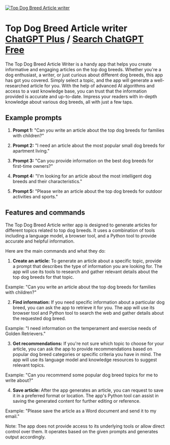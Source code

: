 
[![Top Dog Breed Article writer](https://files.oaiusercontent.com/file-D3QweMatBKraZdkuGMxDggkB?se=2123-10-13T23%3A01%3A43Z&sp=r&sv=2021-08-06&sr=b&rscc=max-age%3D31536000%2C%20immutable&rscd=attachment%3B%20filename%3Dempowergolden.png&sig=goHqJypsZ49eC0Zr4PV6wMPsXE0qTw8t8VKKoVPagyI%3D)](https://chat.openai.com/g/g-nUQ8YtmeS-top-dog-breed-article-writer)

# Top Dog Breed Article writer [ChatGPT Plus](https://chat.openai.com/g/g-nUQ8YtmeS-top-dog-breed-article-writer) / [Search ChatGPT Free](https://gptcall.net/index.html#/?search=Top%20Dog%20Breed%20Article%20writer)

The Top Dog Breed Article Writer is a handy app that helps you create informative and engaging articles on the top dog breeds. Whether you're a dog enthusiast, a writer, or just curious about different dog breeds, this app has got you covered. Simply select a topic, and the app will generate a well-researched article for you. With the help of advanced AI algorithms and access to a vast knowledge base, you can trust that the information provided is accurate and up-to-date. Impress your readers with in-depth knowledge about various dog breeds, all with just a few taps.

## Example prompts

1. **Prompt 1:** "Can you write an article about the top dog breeds for families with children?"

2. **Prompt 2:** "I need an article about the most popular small dog breeds for apartment living."

3. **Prompt 3:** "Can you provide information on the best dog breeds for first-time owners?"

4. **Prompt 4:** "I'm looking for an article about the most intelligent dog breeds and their characteristics."

5. **Prompt 5:** "Please write an article about the top dog breeds for outdoor activities and sports."

## Features and commands

The Top Dog Breed Article writer app is designed to generate articles for different topics related to top dog breeds. It uses a combination of tools including a language model, a browser tool, and a Python tool to provide accurate and helpful information.

Here are the main commands and what they do:

1. **Create an article:** To generate an article about a specific topic, provide a prompt that describes the type of information you are looking for. The app will use its tools to research and gather relevant details about the top dog breeds for that topic.

Example: "Can you write an article about the top dog breeds for families with children?"

2. **Find information:** If you need specific information about a particular dog breed, you can ask the app to retrieve it for you. The app will use its browser tool and Python tool to search the web and gather details about the requested dog breed.

Example: "I need information on the temperament and exercise needs of Golden Retrievers."

3. **Get recommendations:** If you're not sure which topic to choose for your article, you can ask the app to provide recommendations based on popular dog breed categories or specific criteria you have in mind. The app will use its language model and knowledge resources to suggest relevant topics.

Example: "Can you recommend some popular dog breed topics for me to write about?"

4. **Save article:** After the app generates an article, you can request to save it in a preferred format or location. The app's Python tool can assist in saving the generated content for further editing or reference.

Example: "Please save the article as a Word document and send it to my email."

Note: The app does not provide access to its underlying tools or allow direct control over them. It operates based on the given prompts and generates output accordingly.


